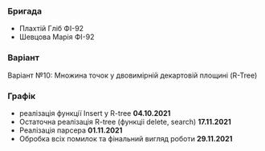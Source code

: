 ### Бригада
* Плахтій Гліб ФІ-92
* Шевцова Марія ФІ-92

### Варіант
Варіант №10: Множина точок у двовимірній декартовій площині (R-Tree)

### Графік
* реалізація функції Insert у R-tree
	**04.10.2021**
* Остаточна реалізація R-tree (функціі delete, search)
	**17.11.2021**
* Реалізація парсера
	**01.11.2021**
* Обробка всіх помилок та фінальний вигляд роботи
	**29.11.2021**

